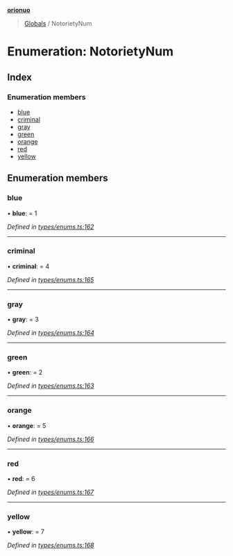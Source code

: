 **[orionuo](../README.md)**

> [Globals](../globals.md) / NotorietyNum

# Enumeration: NotorietyNum

## Index

### Enumeration members

* [blue](notorietynum.md#blue)
* [criminal](notorietynum.md#criminal)
* [gray](notorietynum.md#gray)
* [green](notorietynum.md#green)
* [orange](notorietynum.md#orange)
* [red](notorietynum.md#red)
* [yellow](notorietynum.md#yellow)

## Enumeration members

### blue

•  **blue**:  = 1

*Defined in [types/enums.ts:162](https://github.com/msviha/orionuo/blob/5f19aed/src/types/enums.ts#L162)*

___

### criminal

•  **criminal**:  = 4

*Defined in [types/enums.ts:165](https://github.com/msviha/orionuo/blob/5f19aed/src/types/enums.ts#L165)*

___

### gray

•  **gray**:  = 3

*Defined in [types/enums.ts:164](https://github.com/msviha/orionuo/blob/5f19aed/src/types/enums.ts#L164)*

___

### green

•  **green**:  = 2

*Defined in [types/enums.ts:163](https://github.com/msviha/orionuo/blob/5f19aed/src/types/enums.ts#L163)*

___

### orange

•  **orange**:  = 5

*Defined in [types/enums.ts:166](https://github.com/msviha/orionuo/blob/5f19aed/src/types/enums.ts#L166)*

___

### red

•  **red**:  = 6

*Defined in [types/enums.ts:167](https://github.com/msviha/orionuo/blob/5f19aed/src/types/enums.ts#L167)*

___

### yellow

•  **yellow**:  = 7

*Defined in [types/enums.ts:168](https://github.com/msviha/orionuo/blob/5f19aed/src/types/enums.ts#L168)*
